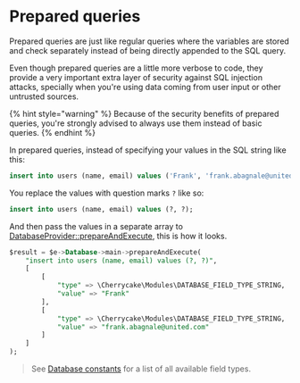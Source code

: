 # Prepared queries

Prepared queries are just like regular queries where the variables are stored and check separately instead of being directly appended to the SQL query.

Even though prepared queries are a little more verbose to code, they provide a very important extra layer of security against SQL injection attacks, specially when you're using data coming from user input or other untrusted sources.

{% hint style="warning" %}
Because of the security benefits of prepared queries, you're strongly advised to always use them instead of basic queries.
{% endhint %}

In prepared queries, instead of specifying your values in the SQL string like this:

```sql
insert into users (name, email) values ('Frank', 'frank.abagnale@united.com');
```

You replace the values with question marks `?` like so:

```sql
insert into users (name, email) values (?, ?);
```

And then pass the values in a separate array to [DatabaseProvider::prepareAndExecute](../../reference/core-classes/databaseprovider/databaseprovider-methods.md#prepareandexecute), this is how it looks.

```sql
$result = $e->Database->main->prepareAndExecute(
    "insert into users (name, email) values (?, ?)",
    [
        [
            "type" => \Cherrycake\Modules\DATABASE_FIELD_TYPE_STRING,
            "value" => "Frank"
        ],
        [
            "type" => \Cherrycake\Modules\DATABASE_FIELD_TYPE_STRING,
            "value" => "frank.abagnale@united.com"
        ]
    ]
);
```

> See [Database constants](../../reference/core-modules/database.md#constants) for a list of all available field types.




